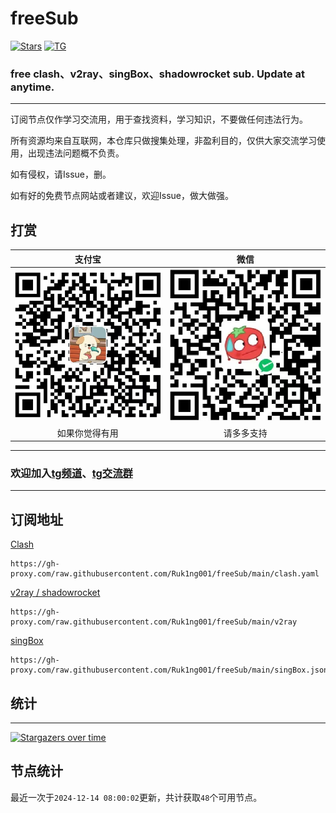 # freeSub
[![Stars](https://img.shields.io/github/stars/Ruk1ng001/freeSub)](https://github.com/Ruk1ng001/freeSub/stargazers)
[![TG](https://img.shields.io/badge/Telegram-gray?logo=Telegram)](https://t.me/Ruk1ng001)
### free clash、v2ray、singBox、shadowrocket sub. Update at anytime.

---

订阅节点仅作学习交流用，用于查找资料，学习知识，不要做任何违法行为。

所有资源均来自互联网，本仓库只做搜集处理，非盈利目的，仅供大家交流学习使用，出现违法问题概不负责。

如有侵权，请Issue，删。

如有好的免费节点网站或者建议，欢迎Issue，做大做强。

## 打赏

|支付宝|微信|
|:-:|:-:|
|![支付宝打赏](FUNDING/支付宝.png)|![微信打赏](FUNDING/微信.png)|
|如果你觉得有用|请多多支持|

---

### 欢迎加入[tg频道](https://t.me/Ruk1ng001)、[tg交流群](https://t.me/+-e-b04EE5Cw2NmU1)

---

## 订阅地址
[Clash](https://gh-proxy.com/raw.githubusercontent.com/Ruk1ng001/freeSub/main/clash.yaml)
```
https://gh-proxy.com/raw.githubusercontent.com/Ruk1ng001/freeSub/main/clash.yaml
```
[v2ray / shadowrocket](https://gh-proxy.com/raw.githubusercontent.com/Ruk1ng001/freeSub/main/v2ray)
```
https://gh-proxy.com/raw.githubusercontent.com/Ruk1ng001/freeSub/main/v2ray
```
[singBox](https://gh-proxy.com/raw.githubusercontent.com/Ruk1ng001/freeSub/main/singBox.json)
```
https://gh-proxy.com/raw.githubusercontent.com/Ruk1ng001/freeSub/main/singBox.json
```

## 统计

---
[![Stargazers over time](https://starchart.cc/Ruk1ng001/freeSub.svg)](https://starchart.cc/Ruk1ng001/freeSub)

## 节点统计

最近一次于`2024-12-14 08:00:02`更新，共计获取`48`个可用节点。
